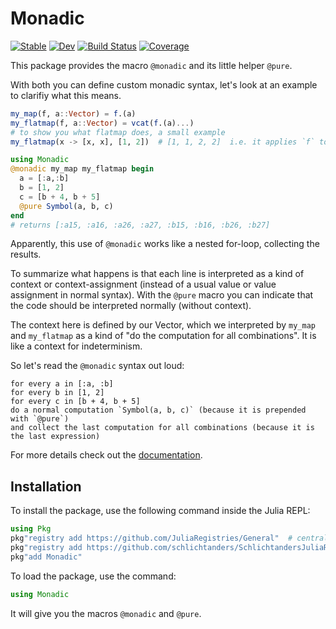 Monadic
=======

[![Stable](https://img.shields.io/badge/docs-stable-blue.svg)](https://JuliaFunctional.github.io/Monadic.jl/stable)
[![Dev](https://img.shields.io/badge/docs-dev-blue.svg)](https://JuliaFunctional.github.io/Monadic.jl/dev)
[![Build Status](https://github.com/JuliaFunctional/Monadic.jl/workflows/CI/badge.svg)](https://github.com/JuliaFunctional/Monadic.jl/actions)
[![Coverage](https://codecov.io/gh/JuliaFunctional/Monadic.jl/branch/master/graph/badge.svg)](https://codecov.io/gh/JuliaFunctional/Monadic.jl)

This package provides the macro `@monadic` and its little helper `@pure`.

With both you can define custom monadic syntax, let's look at an example to clarifiy what this means.

```julia
my_map(f, a::Vector) = f.(a)
my_flatmap(f, a::Vector) = vcat(f.(a)...)
# to show you what flatmap does, a small example
my_flatmap(x -> [x, x], [1, 2])  # [1, 1, 2, 2]  i.e. it applies `f` to every element and concatenates all results

using Monadic
@monadic my_map my_flatmap begin
  a = [:a,:b]
  b = [1, 2]
  c = [b + 4, b + 5]
  @pure Symbol(a, b, c)
end
# returns [:a15, :a16, :a26, :a27, :b15, :b16, :b26, :b27]
```
Apparently, this use of `@monadic` works like a nested for-loop, collecting the results.

To summarize what happens is that each line is interpreted as a kind of context or context-assignment (instead of
a usual value or value assignment in normal syntax). With the `@pure` macro you can indicate that the code should be
 interpreted normally (without context).

The context here is defined by our Vector, which we interpreted by `my_map` and `my_flatmap` as a kind of "do the computation for all combinations". It is like a context for indeterminism.

So let's read the `@monadic` syntax out loud:
```
for every a in [:a, :b]
for every b in [1, 2]
for every c in [b + 4, b + 5]
do a normal computation `Symbol(a, b, c)` (because it is prepended with `@pure`)
and collect the last computation for all combinations (because it is the last expression)
```

For more details check out the [documentation](https://JuliaFunctional.github.io/Monadic.jl/dev/).

## Installation

To install the package, use the following command inside the Julia REPL:
```julia
using Pkg
pkg"registry add https://github.com/JuliaRegistries/General"  # central julia registry
pkg"registry add https://github.com/schlichtanders/SchlichtandersJuliaRegistry.jl"  # custom registry
pkg"add Monadic"
```
To load the package, use the command:
```julia
using Monadic
```
It will give you the macros `@monadic` and `@pure`.
